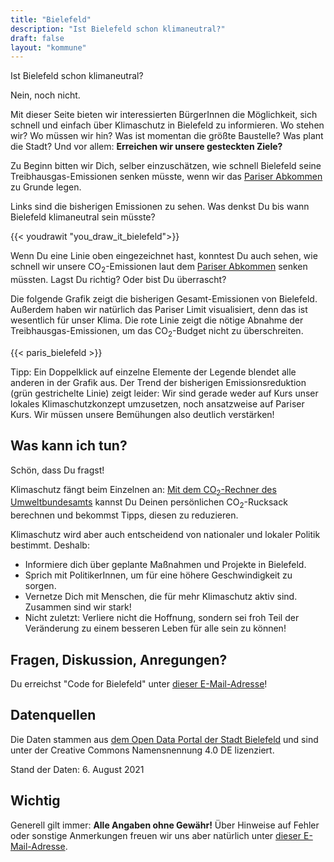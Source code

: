 ```yaml
---
title: "Bielefeld"
description: "Ist Bielefeld schon klimaneutral?"
draft: false
layout: "kommune"
---
```


Ist Bielefeld schon klimaneutral?

Nein, noch nicht.

Mit dieser Seite bieten wir interessierten BürgerInnen die Möglichkeit,
sich schnell und einfach über Klimaschutz in Bielefeld zu informieren.
Wo stehen wir? Wo müssen wir hin? Was ist momentan die größte Baustelle?
Was plant die Stadt?
Und vor allem: **Erreichen wir unsere gesteckten Ziele?**

Zu Beginn bitten wir Dich, selber einzuschätzen, wie schnell Bielefeld seine
Treibhausgas-Emissionen senken müsste, wenn wir das [Pariser Abkommen](../../paris-limits) zu Grunde legen.

Links sind die bisherigen Emissionen zu sehen. Was denkst Du bis wann Bielefeld
klimaneutral sein müsste?

{{< youdrawit "you_draw_it_bielefeld">}}

Wenn Du eine Linie oben eingezeichnet hast, konntest Du auch sehen, wie schnell wir unsere CO<sub>2</sub>-Emissionen laut dem [Pariser Abkommen](../../paris-limits) senken müssten. Lagst Du richtig? Oder bist Du überrascht?

Die folgende Grafik zeigt die bisherigen Gesamt-Emissionen von Bielefeld. Außerdem haben wir natürlich das Pariser Limit visualisiert, denn das ist wesentlich für unser Klima. Die rote Linie zeigt die nötige Abnahme der Treibhausgas-Emissionen, um das CO<sub>2</sub>-Budget nicht zu überschreiten.

{{< paris_bielefeld >}}

Tipp: Ein Doppelklick auf einzelne Elemente der Legende blendet alle anderen in der Grafik aus. Der Trend der bisherigen Emissionsreduktion (grün gestrichelte Linie) zeigt leider: Wir sind gerade weder auf Kurs unser lokales Klimaschutzkonzept umzusetzen, noch ansatzweise auf Pariser Kurs. Wir müssen unsere Bemühungen also deutlich verstärken!

## Was kann ich tun?

Schön, dass Du fragst!

Klimaschutz fängt beim Einzelnen an: [Mit dem CO<sub>2</sub>-Rechner des Umweltbundesamts](https://uba.co2-rechner.de/de_DE/) kannst Du Deinen persönlichen CO<sub>2</sub>-Rucksack berechnen und bekommst Tipps, diesen zu reduzieren.

Klimaschutz wird aber auch entscheidend von nationaler und lokaler Politik bestimmt.
Deshalb:

- Informiere dich über geplante Maßnahmen und Projekte in Bielefeld.
- Sprich mit PolitikerInnen, um für eine höhere Geschwindigkeit zu sorgen.
- Vernetze Dich mit Menschen, die für mehr Klimaschutz aktiv sind. Zusammen sind wir stark!
- Nicht zuletzt: Verliere nicht die Hoffnung, sondern sei froh Teil der Veränderung zu einem besseren Leben für alle sein zu können!

## Fragen, Diskussion, Anregungen?

Du erreichst "Code for Bielefeld" unter [dieser E-Mail-Adresse](mailto:ed.rofedoc@dlefeleib)! 

## Datenquellen

Die Daten stammen aus [dem Open Data Portal der Stadt Bielefeld](https://open-data.bielefeld.de/dataset/klimawatch-daten-1990-2018) und sind unter der Creative Commons Namensnennung 4.0 DE lizenziert.

Stand der Daten: 6. August 2021

## Wichtig

Generell gilt immer: **Alle Angaben ohne Gewähr!** Über Hinweise auf
Fehler oder sonstige Anmerkungen freuen wir uns aber natürlich unter [dieser E-Mail-Adresse](mailto:ed.rofedoc@dlefeleib).
